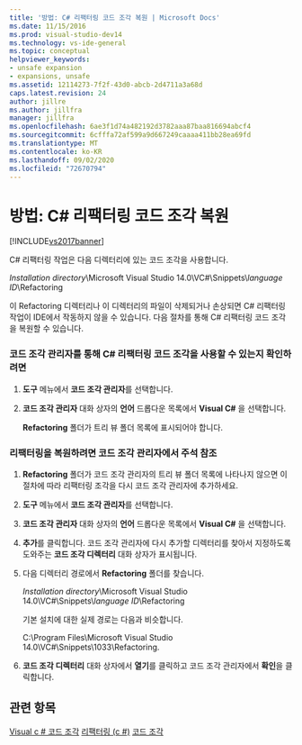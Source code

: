 ```yaml
---
title: '방법: C# 리팩터링 코드 조각 복원 | Microsoft Docs'
ms.date: 11/15/2016
ms.prod: visual-studio-dev14
ms.technology: vs-ide-general
ms.topic: conceptual
helpviewer_keywords:
- unsafe expansion
- expansions, unsafe
ms.assetid: 12114273-7f2f-43d0-abcb-2d4711a3a68d
caps.latest.revision: 24
author: jillre
ms.author: jillfra
manager: jillfra
ms.openlocfilehash: 6ae3f1d74a482192d3782aaa87baa816694abcf4
ms.sourcegitcommit: 6cfffa72af599a9d667249caaaa411bb28ea69fd
ms.translationtype: MT
ms.contentlocale: ko-KR
ms.lasthandoff: 09/02/2020
ms.locfileid: "72670794"
---
```

# <a name="how-to-restore-c-refactoring-snippets"></a>방법: C# 리팩터링 코드 조각 복원
[!INCLUDE[vs2017banner](../includes/vs2017banner.md)]

C# 리팩터링 작업은 다음 디렉터리에 있는 코드 조각을 사용합니다.

 *Installation directory*\Microsoft Visual Studio 14.0\VC#\Snippets\\*language ID*\Refactoring

 이 Refactoring 디렉터리나 이 디렉터리의 파일이 삭제되거나 손상되면 C# 리팩터링 작업이 IDE에서 작동하지 않을 수 있습니다. 다음 절차를 통해 C# 리팩터링 코드 조각을 복원할 수 있습니다.

### <a name="to-verify-c-refactoring-snippets-are-available-through-the-code-snippet-manager"></a>코드 조각 관리자를 통해 C# 리팩터링 코드 조각을 사용할 수 있는지 확인하려면

1. **도구** 메뉴에서 **코드 조각 관리자**를 선택합니다.

2. **코드 조각 관리자** 대화 상자의 **언어** 드롭다운 목록에서 **Visual C#** 을 선택합니다.

     **Refactoring** 폴더가 트리 뷰 폴더 목록에 표시되어야 합니다.

### <a name="to-restore-refactoring-see-comment-in-code-snippet-manager"></a>리팩터링을 복원하려면 코드 조각 관리자에서 주석 참조

1. **Refactoring** 폴더가 코드 조각 관리자의 트리 뷰 폴더 목록에 나타나지 않으면 이 절차에 따라 리팩터링 조각을 다시 코드 조각 관리자에 추가하세요.

2. **도구** 메뉴에서 **코드 조각 관리자**를 선택합니다.

3. **코드 조각 관리자** 대화 상자의 **언어** 드롭다운 목록에서 **Visual C#** 을 선택합니다.

4. **추가**를 클릭합니다. 코드 조각 관리자에 다시 추가할 디렉터리를 찾아서 지정하도록 도와주는 **코드 조각 디렉터리** 대화 상자가 표시됩니다.

5. 다음 디렉터리 경로에서 **Refactoring** 폴더를 찾습니다.

     *Installation directory*\Microsoft Visual Studio 14.0\VC#\Snippets\\*language ID*\Refactoring

     기본 설치에 대한 실제 경로는 다음과 비슷합니다.

     C:\Program Files\Microsoft Visual Studio 14.0\VC#\Snippets\1033\Refactoring.

6. **코드 조각 디렉터리** 대화 상자에서 **열기**를 클릭하고 코드 조각 관리자에서 **확인**을 클릭합니다.

## <a name="see-also"></a>관련 항목
 [Visual c # 코드 조각](../ide/visual-csharp-code-snippets.md) [리팩터링 (c #)](../csharp-ide/refactoring-csharp.md) [코드 조각](../ide/code-snippets.md)
